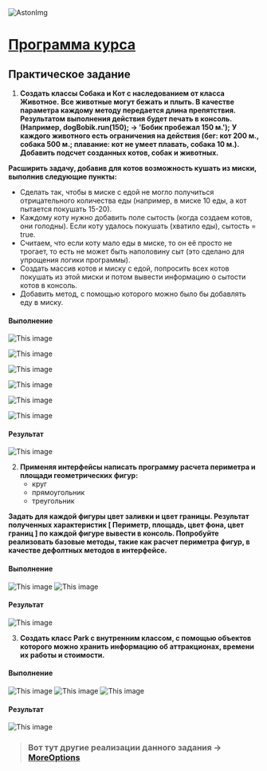 <img src="https://storage.yandexcloud.net/dev.astonsite.s3backet/aston-redisign/common/logo/AstonLogo_dark.svg" title="AstonImg"/>
&nbsp;

# [Программа курса](README.md)

## Практическое задание

1. **Создать классы Собака и Кот с наследованием от класса Животное.**
**Все животные могут бежать и плыть. В качестве параметра каждому методу передается длина препятствия. Результатом выполнения действия будет печать в консоль. (Например, dogBobik.run(150); -> 'Бобик пробежал 150 м.');** **У каждого животного есть ограничения на действия (бег: кот 200 м., собака 500 м.; плавание: кот не умеет плавать, собака 10 м.).**
**Добавить подсчет созданных котов, собак и животных.**

**Расширить задачу, добавив для котов возможность кушать из миски, выполнив следующие пункты:**

- Сделать так, чтобы в миске с едой не могло получиться отрицательного количества еды (например, в миске 10 еды, а кот пытается покушать 15-20).
- Каждому коту нужно добавить поле сытость (когда создаем котов, они голодны). Если коту удалось покушать (хватило еды), сытость = true.
- Считаем, что если коту мало еды в миске, то он её просто не трогает, то есть не может быть наполовину сыт (это сделано для упрощения логики программы).
- Создать массив котов и миску с едой, попросить всех котов покушать из этой миски и потом вывести информацию о сытости котов в консоль.
- Добавить метод, с помощью которого можно было бы добавлять еду в миску.

#### **Выполнение**

![This image](images/lesson_5/lesson_5_1.png) 

![This image](images/lesson_5/lesson_5_2.png) 

![This image](images/lesson_5/lesson_5_3.png) 

![This image](images/lesson_5/lesson_5_4.png) 

![This image](images/lesson_5/lesson_5_5.png) 

![This image](images/lesson_5/lesson_5_6.png)

#### **Результат**

![This image](images/lesson_5/lesson_5_7.png)

2. **Применяя интерфейсы написать программу расчета периметра и площади геометрических фигур:**
   - круг 
   - прямоугольник 
   - треугольник
   
**Задать для каждой фигуры цвет заливки и цвет границы.
   Результат полученных характеристик [ Периметр, площадь, цвет фона, цвет границ ] по каждой
   фигуре вывести в консоль.
   Попробуйте реализовать базовые методы, такие как расчет периметра фигур, в качестве
   дефолтных методов в интерфейсе.**

#### **Выполнение**

![This image](images/lesson_4/lesson_4_5.png) ![This image](images/lesson_4/lesson_4_6.png)

#### **Результат**

![This image](images/lesson_4/lesson_4_7.png)

3. **Создать класс Park с внутренним классом, с помощью объектов которого можно хранить информацию об аттракционах,
   времени их работы и стоимости.**

#### **Выполнение**

![This image](images/lesson_4/lesson_4_8.png) ![This image](images/lesson_4/lesson_4_9.png) ![This image](images/lesson_4/lesson_4_10.png)

#### **Результат**

![This image](images/lesson_4/lesson_4_11.png)

> ### Вот тут другие реализации данного задания -> [MoreOptions](src/main/java/ru/astondevs/lesson4/moreoptions)
